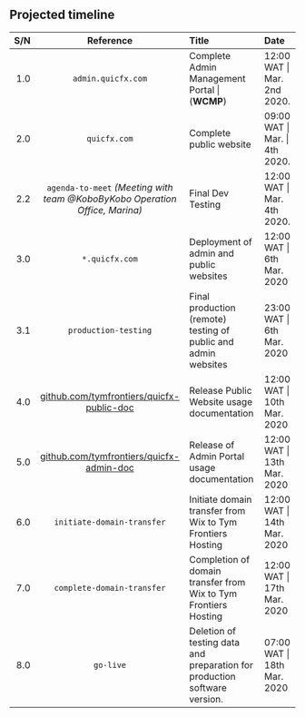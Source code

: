 ## Projected timeline

| S/N | Reference | Title | Date |
| ---: | :---: | :--- | :--- |
| 1.0 | `admin.quicfx.com` | Complete Admin Management Portal \| (**WCMP**)  | 12:00 WAT \| Mar. 2nd 2020. |
| 2.0 | `quicfx.com`  | Complete public website | 09:00 WAT \| Mar. \| 4th 2020. |
| 2.2 | `agenda-to-meet` _(Meeting with team @KoboByKobo Operation Office, Marina)_  | Final Dev Testing  |  12:00 WAT \| Mar. 4th 2020. |
| 3.0 | `*.quicfx.com` | Deployment of admin and public websites | 12:00 WAT \|  6th Mar. 2020 |
| 3.1 | `production-testing` | Final production (remote) testing of public and admin websites  | 23:00 WAT \| 6th Mar. 2020 |
| 4.0  | [github.com/tymfrontiers/quicfx-public-doc](htts://github.com/tymfrontiers/quicfx-public-doc) | Release Public Website usage documentation | 12:00 WAT \| 10th Mar. 2020 |
| 5.0  | [github.com/tymfrontiers/quicfx-admin-doc](htts://github.com/tymfrontiers/quicfx-admin-doc)  | Release of Admin Portal usage documentation  | 12:00 WAT \| 13th Mar. 2020 |
| 6.0 | `initiate-domain-transfer` | Initiate domain transfer from Wix to Tym Frontiers Hosting | 12:00 WAT \| 14th Mar. 2020  |
| 7.0 | `complete-domain-transfer` | Completion of domain transfer from Wix to Tym Frontiers Hosting | 12:00 WAT \| 17th Mar. 2020  |
| 8.0 | `go-live` | Deletion of testing data and preparation for production software version. | 07:00 WAT \| 18th Mar. 2020 |
